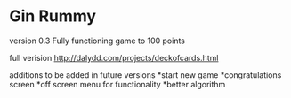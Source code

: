 Gin Rummy
========

version 0.3
Fully functioning game to 100 points

full verision http://dalydd.com/projects/deckofcards.html

additions to be added in future versions
*start new game
*congratulations screen
*off screen menu for functionality
*better algorithm
